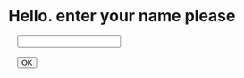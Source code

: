 <html lang="en">
<head>
    <meta charset="UTF-8">
    <meta http-equiv="X-UA-Compatible" content="=IE=edge">
    <meta name = "viewport" content="width=device-width , initial-scale=1.0">
    <title>Hello Name</title>
</head>
<body>
    <h1>Hello. enter your name please </h1>
    <input id="userInput"> <br>  <br>
    <button onclick="myFunction()" > OK</button>
    <h1 id = "message"> </h1> 

    <style>
        body {background-color: cornflowerblue; text-align: center; color: white;} 

    </style> 

    <script>
        function myFunction() {
            let userInput = document.querySelector("#userInput");
            let message = document.querySelector("#message"); 

            message.innerHTML = " welcome, "  + userInput.value; 

            
        } 

    </script> 

</body>
</html>
